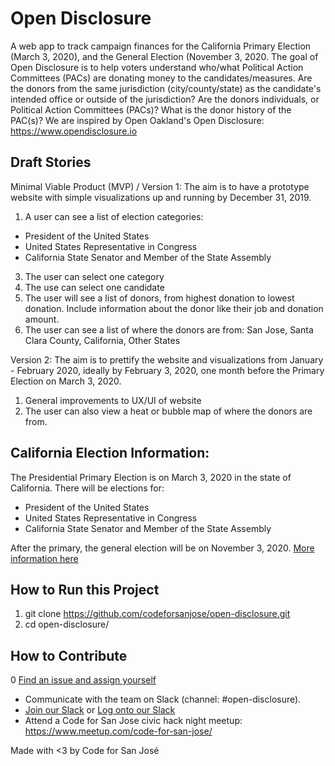 # Open Disclosure
A web app to track campaign finances for the California Primary Election (March 3, 2020), and the General Election (November 3, 2020. The goal of Open Disclosure is to help voters understand who/what Political Action Committees (PACs) are donating money to the candidates/measures. Are the donors from the same jurisdiction (city/county/state) as the candidate's intended office or outside of the jurisdiction? Are the donors individuals, or Political Action Committees (PACs)? What is the donor history of the PAC(s)? We are inspired by Open Oakland's Open Disclosure: https://www.opendisclosure.io


## Draft Stories
Minimal Viable Product (MVP) / Version 1:
The aim is to have a prototype website with simple visualizations up and running by December 31, 2019.  

1. A user can see a list of election categories:
- President of the United States
- United States Representative in Congress
- California State Senator and Member of the State Assembly
3. The user can select one category
4. The use can select one candidate
4. The user will see a list of donors, from highest donation to lowest donation. Include information about the donor like their job and donation amount.
5. The user can see a list of where the donors are from: San Jose, Santa Clara County, California, Other States

Version 2:
The aim is to prettify the website and visualizations from January - February 2020, ideally by February 3, 2020, one month before the Primary Election on March 3, 2020. 

1. General improvements to UX/UI of website
2. The user can also view a heat or bubble map of where the donors are from. 

## California Election Information:
The Presidential Primary Election is on March 3, 2020 in the state of California. There will be elections for:
- President of the United States
- United States Representative in Congress
- California State Senator and Member of the State Assembly

After the primary, the general election will be on November 3, 2020.
[More information here](https://www.sos.ca.gov/elections/upcoming-elections/presidential-primary-election-march-3-2020/election-guide/)

## How to Run this Project
1. git clone https://github.com/codeforsanjose/open-disclosure.git
2. cd open-disclosure/

## How to Contribute
0 [Find an issue and assign yourself](https://github.com/codeforsanjose/open-disclosure/issues)
- Communicate with the team on Slack (channel: #open-disclosure). 
- [Join our Slack](https://slackin-c4sj.herokuapp.com/) or [Log onto our Slack](https://codeforsanjose.slack.com/)
- Attend a Code for San Jose civic hack night meetup: https://www.meetup.com/code-for-san-jose/

Made with <3 by Code for San José
